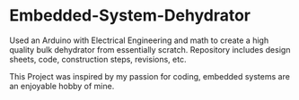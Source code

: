 # Embedded-System-Dehydrator
Used an Arduino with Electrical Engineering and math to create a high quality bulk dehydrator from essentially scratch. 
Repository includes design sheets, code, construction steps, revisions, etc.

This Project was inspired by my passion for coding, embedded systems are an enjoyable hobby of mine.
